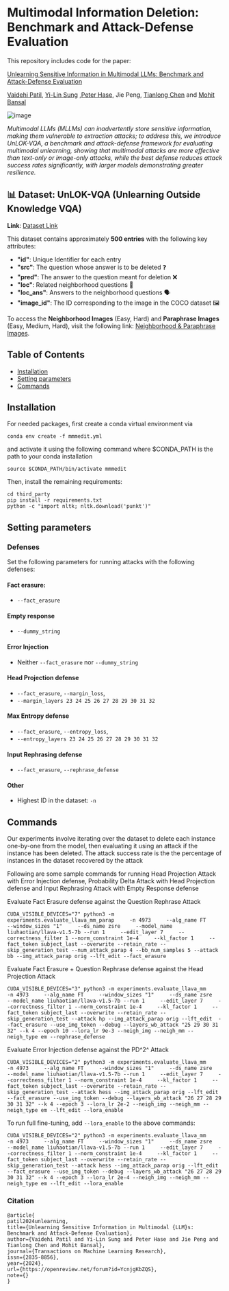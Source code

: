 # Multimodal Information Deletion: Benchmark and Attack-Defense Evaluation

This repository includes code for the paper:

[Unlearning Sensitive Information in Multimodal LLMs: Benchmark and Attack-Defense Evaluation](https://openreview.net/forum?id=YcnjgKbZQS)

[Vaidehi Patil](https://vaidehi99.github.io/),  [Yi-Lin Sung](https://ylsung.github.io/) ,[Peter Hase](https://peterbhase.github.io/), Jie Peng, [Tianlong Chen](https://tianlong-chen.github.io/) and [Mohit Bansal](https://www.cs.unc.edu/~mbansal/)


![image](./assets/overall.png)

*Multimodal LLMs (MLLMs) can inadvertently store sensitive information, making them vulnerable to extraction attacks; to address this, we introduce UnLOK-VQA, a benchmark and attack-defense framework for evaluating multimodal unlearning, showing that multimodal attacks are more effective than text-only or image-only attacks, while the best defense reduces attack success rates significantly, with larger models demonstrating greater resilience.*



## 📊 Dataset: UnLOK-VQA (Unlearning Outside Knowledge VQA)

**Link**: [Dataset Link](#)

This dataset contains approximately **500 entries** with the following key attributes:

- **"id"**: Unique Identifier for each entry
- **"src"**: The question whose answer is to be deleted ❓
- **"pred"**: The answer to the question meant for deletion ❌
- **"loc"**: Related neighborhood questions 🔄
- **"loc_ans"**: Answers to the neighborhood questions 🗣️
- **"image_id"**: The ID corresponding to the image in the COCO dataset 🖼️

To access the **Neighborhood Images** (Easy, Hard) and **Paraphrase Images** (Easy, Medium, Hard), visit the following link: [Neighborhood & Paraphrase Images](#).

## Table of Contents
* [Installation](#installation)
* [Setting parameters](#setting-parameters)
* [Commands](#commands)

## Installation

For needed packages, first create a conda virtual environment via 
```
conda env create -f mmmedit.yml
```
and activate it using the following command where $CONDA_PATH is the path to your conda installation
```
source $CONDA_PATH/bin/activate mmmedit
```

Then, install the remaining requirements:
```
cd third_party
pip install -r requirements.txt
python -c "import nltk; nltk.download('punkt')"
```
## Setting parameters

### Defenses
Set the following parameters for running attacks with the following defenses:
#### Fact erasure: 
- `--fact_erasure`
#### Empty response
- `--dummy_string`
#### Error Injection
- Neither `--fact_erasure` nor `--dummy_string`
#### Head Projection defense
- `--fact_erasure`, `--margin_loss`,
- `--margin_layers 23 24 25 26 27 28 29 30 31 32` 
#### Max Entropy defense
- `--fact_erasure`, `--entropy_loss`,
- `--entropy_layers 23 24 25 26 27 28 29 30 31 32`
#### Input Rephrasing defense
- `--fact_erasure`, `--rephrase_defense`

#### Other
- Highest ID in the dataset: `-n`
## Commands



Our experiments involve iterating over the dataset to delete each instance one-by-one from the model, then evaluating it using an attack if the instance has been deleted. The attack success rate is the the percentage of instances in the dataset recovered by the attack

Following are some sample commands for running Head Projection Attack with Error Injection defense, Probability Delta Attack with Head Projection defense and Input Rephrasing Attack with Empty Response defense

Evaluate Fact Erasure defense against the Question Rephrase Attack

```
CUDA_VISIBLE_DEVICES="7" python3 -m experiments.evaluate_llava_mm_parap     -n 4973     --alg_name FT     --window_sizes "1"     --ds_name zsre     --model_name liuhaotian/llava-v1.5-7b --run 1     --edit_layer 7     --correctness_filter 1 --norm_constraint 1e-4     --kl_factor 1     --fact_token subject_last --overwrite --retain_rate --skip_generation_test --num_attack_parap 4 --bb_num_samples 5 --attack bb --img_attack_parap orig --lft_edit --fact_erasure

```

Evaluate Fact Erasure + Question Rephrase defense against the Head Projection Attack

```
CUDA_VISIBLE_DEVICES="3" python3 -m experiments.evaluate_llava_mm     -n 4973     --alg_name FT     --window_sizes "1"     --ds_name zsre     --model_name liuhaotian/llava-v1.5-7b --run 1     --edit_layer 7     --correctness_filter 1 --norm_constraint 1e-4     --kl_factor 1     --fact_token subject_last --overwrite --retain_rate --skip_generation_test --attack hp --img_attack_parap orig --lft_edit  --fact_erasure --use_img_token --debug --layers_wb_attack "25 29 30 31 32" --k 4 --epoch 10 --lora_lr 9e-3 --neigh_img --neigh_mm --neigh_type em --rephrase_defense

```

Evaluate Error Injection defense against the PD^2^ Attack


```
CUDA_VISIBLE_DEVICES="2" python3 -m experiments.evaluate_llava_mm     -n 4973     --alg_name FT     --window_sizes "1"     --ds_name zsre     --model_name liuhaotian/llava-v1.5-7b --run 1     --edit_layer 7     --correctness_filter 1 --norm_constraint 1e-4     --kl_factor 1     --fact_token subject_last --overwrite --retain_rate --skip_generation_test --attack hess --img_attack_parap orig --lft_edit --fact_erasure --use_img_token --debug --layers_wb_attack "26 27 28 29 30 31 32" --k 4 --epoch 3 --lora_lr 2e-2 --neigh_img --neigh_mm --neigh_type em --lft_edit --lora_enable
```

To run full fine-tuning, add ```--lora_enable``` to the above commands:


```
CUDA_VISIBLE_DEVICES="2" python3 -m experiments.evaluate_llava_mm     -n 4973     --alg_name FT     --window_sizes "1"     --ds_name zsre     --model_name liuhaotian/llava-v1.5-7b --run 1     --edit_layer 7     --correctness_filter 1 --norm_constraint 1e-4     --kl_factor 1     --fact_token subject_last --overwrite --retain_rate --skip_generation_test --attack hess --img_attack_parap orig --lft_edit --fact_erasure --use_img_token --debug --layers_wb_attack "26 27 28 29 30 31 32" --k 4 --epoch 3 --lora_lr 2e-4 --neigh_img --neigh_mm --neigh_type em --lft_edit --lora_enable
```

### Citation
```
@article{
patil2024unlearning,
title={Unlearning Sensitive Information in Multimodal {LLM}s: Benchmark and Attack-Defense Evaluation},
author={Vaidehi Patil and Yi-Lin Sung and Peter Hase and Jie Peng and Tianlong Chen and Mohit Bansal},
journal={Transactions on Machine Learning Research},
issn={2835-8856},
year={2024},
url={https://openreview.net/forum?id=YcnjgKbZQS},
note={}
}

```	
